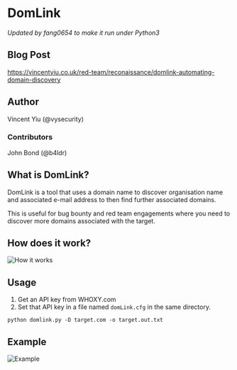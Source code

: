﻿# DomLink

_Updated by fang0654 to make it run under Python3_

## Blog Post

https://vincentyiu.co.uk/red-team/reconaissance/domlink-automating-domain-discovery

## Author

Vincent Yiu (@vysecurity)

### Contributors

John Bond (@b4ldr)

## What is DomLink?

DomLink is a tool that uses a domain name to discover organisation name and associated e-mail address to then find further associated domains.

This is useful for bug bounty and red team engagements where you need to discover more domains associated with the target.

## How does it work?

![How it works](domLink.png)

## Usage

1) Get an API key from WHOXY.com
2) Set that API key in a file named ```domLink.cfg``` in the same directory.

```
python domlink.py -D target.com -o target.out.txt
```

## Example

![Example](domLink.gif)

